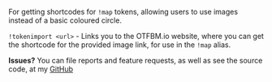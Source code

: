 For getting shortcodes for `!map` tokens, allowing users to use images instead of a basic coloured circle.

`!tokenimport <url>` - Links you to the OTFBM.io website, where you can get the shortcode for the provided image link, for use in the `!map` alias.

**Issues?**
You can file reports and feature requests, as well as see the source code, at my [GitHub](https://github.com/Croebh/Avrae-Customizations)
